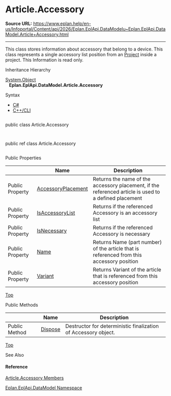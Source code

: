 # Article.Accessory

**Source URL:** https://www.eplan.help/en-us/Infoportal/Content/api/2026/Eplan.EplApi.DataModelu~Eplan.EplApi.DataModel.Article+Accessory.html

---

This class stores information about accessory that belong to a device. This class represents a single accessory list position from an [Project](Eplan.EplApi.DataModelu~Eplan.EplApi.DataModel.Project.html) inside a project. This Information is read only.

Inheritance Hierarchy

[System.Object](#)  
   **Eplan.EplApi.DataModel.Article.Accessory**

Syntax

- [C#](#i-syntax-CS)
- [C++/CLI](#i-syntax-CPP2005)

```
```
public class Article.Accessory
```
```

```
```
public ref class Article.Accessory
```
```





Public Properties

|  | Name | Description |
| --- | --- | --- |
| Public Property | [AccessoryPlacement](Eplan.EplApi.DataModelu~Eplan.EplApi.DataModel.Article+Accessory~AccessoryPlacement.html) | Returns the name of the accessory placement, if the referenced article is used to a defined placement |
| Public Property | [IsAccessoryList](Eplan.EplApi.DataModelu~Eplan.EplApi.DataModel.Article+Accessory~IsAccessoryList.html) | Returns if the referenced Accessory is an accessory list |
| Public Property | [IsNecessary](Eplan.EplApi.DataModelu~Eplan.EplApi.DataModel.Article+Accessory~IsNecessary.html) | Returns if the referenced Accessory is necessary |
| Public Property | [Name](Eplan.EplApi.DataModelu~Eplan.EplApi.DataModel.Article+Accessory~Name.html) | Returns Name (part number) of the article that is referenced from this accessory position |
| Public Property | [Variant](Eplan.EplApi.DataModelu~Eplan.EplApi.DataModel.Article+Accessory~Variant.html) | Returns Variant of the article that is referenced from this accessory position |

[Top](#top)

Public Methods

|  | Name | Description |
| --- | --- | --- |
| Public Method | [Dispose](Eplan.EplApi.DataModelu~Eplan.EplApi.DataModel.Article+Accessory~Dispose().html) | Destructor for deterministic finalization of Accessory object. |

[Top](#top)




See Also

#### Reference

[Article.Accessory Members](Eplan.EplApi.DataModelu~Eplan.EplApi.DataModel.Article+Accessory_members.html)
  
[Eplan.EplApi.DataModel Namespace](Eplan.EplApi.DataModelu~Eplan.EplApi.DataModel_namespace.html)